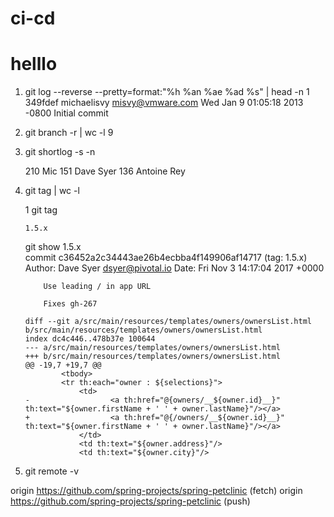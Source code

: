 # ci-cd
# helllo
1. git log --reverse --pretty=format:"%h %an %ae %ad %s" | head -n 1
349fdef michaelisvy misvy@vmware.com Wed Jan 9 01:05:18 2013 -0800 Initial commit
2. git branch -r | wc -l
9
3. git shortlog -s -n

   210  Mic
   151  Dave Syer
   136  Antoine Rey
4.  git tag | wc -l   

       1
    git tag

        1.5.x
    git show 1.5.x     
        commit c36452a2c34443ae26b4ecbba4f149906af14717 (tag: 1.5.x)
        Author: Dave Syer <dsyer@pivotal.io>
        Date:   Fri Nov 3 14:17:04 2017 +0000

            Use leading / in app URL
            
            Fixes gh-267

        diff --git a/src/main/resources/templates/owners/ownersList.html b/src/main/resources/templates/owners/ownersList.html
        index dc4c446..478b37e 100644
        --- a/src/main/resources/templates/owners/ownersList.html
        +++ b/src/main/resources/templates/owners/ownersList.html
        @@ -19,7 +19,7 @@
                <tbody>
                <tr th:each="owner : ${selections}">
                    <td>
        -                  <a th:href="@{owners/__${owner.id}__}" th:text="${owner.firstName + ' ' + owner.lastName}"/></a>
        +                  <a th:href="@{/owners/__${owner.id}__}" th:text="${owner.firstName + ' ' + owner.lastName}"/></a>
                    </td>
                    <td th:text="${owner.address}"/>
                    <td th:text="${owner.city}"/>
5. git remote -v

origin	https://github.com/spring-projects/spring-petclinic (fetch)
origin	https://github.com/spring-projects/spring-petclinic (push)